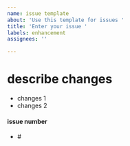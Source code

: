 ```yaml
---
name: issue template
about: 'Use this template for issues '
title: 'Enter your issue '
labels: enhancement
assignees: ''

---
```


# describe changes
- changes 1
- changes 2
#### issue number
- #<issue number>
